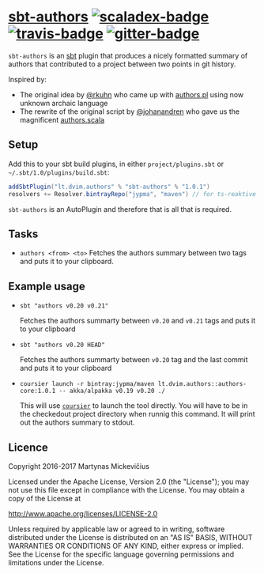 # [sbt-authors][] [![scaladex-badge][]][scaladex] [![travis-badge][]][travis] [![gitter-badge][]][gitter]

[sbt-authors]:        https://github.com/2m/authors
[scaladex]:           https://index.scala-lang.org/2m/authors
[scaladex-badge]:     https://index.scala-lang.org/2m/authors/latest.svg
[travis]:             https://travis-ci.org/2m/authors
[travis-badge]:       https://travis-ci.org/2m/authors.svg?branch=master
[gitter]:             https://gitter.im/2m/authors
[gitter-badge]:       https://badges.gitter.im/2m/authors.svg

`sbt-authors` is an [sbt](https://www.scala-sbt.org) plugin that produces a nicely formatted summary of authors that contributed to a project between two points in git history.

Inspired by:
* The original idea by [@rkuhn](https://github.com/rkuhn) who came up with [authors.pl](https://github.com/akka/akka/blob/v2.5.6/scripts/authors.pl) using now unknown archaic language
* The rewrite of the original script by [@johanandren](https://github.com/johanandren) who gave us the magnificent [authors.scala](https://github.com/akka/akka/blob/v2.5.6/scripts/authors.scala)

## Setup

Add this to your sbt build plugins, in either `project/plugins.sbt` or `~/.sbt/1.0/plugins/build.sbt`:

```scala
addSbtPlugin("lt.dvim.authors" % "sbt-authors" % "1.0.1")
resolvers += Resolver.bintrayRepo("jypma", "maven") // for ts-reaktive
```

`sbt-authors` is an AutoPlugin and therefore that is all that is required.

## Tasks

* `authors <from> <to>` Fetches the authors summary between two tags and puts it to your clipboard.

## Example usage

* `sbt "authors v0.20 v0.21"`

  Fetches the authors summarty between `v0.20` and `v0.21` tags and puts it to your clipboard
  
* `sbt "authors v0.20 HEAD"`

  Fetches the authors summarty between `v0.20` tag and the last commit and puts it to your clipboard
  
* `coursier launch -r bintray:jypma/maven lt.dvim.authors::authors-core:1.0.1 -- akka/alpakka v0.19 v0.20 ./`

  This will use [`coursier`](https://github.com/coursier/coursier) to launch the tool directly. You will have to be in the checkedout project directory when runnig this command. It will print out the authors summary to stdout. 

## Licence

Copyright 2016-2017 Martynas Mickevičius

Licensed under the Apache License, Version 2.0 (the "License");
you may not use this file except in compliance with the License.
You may obtain a copy of the License at

  http://www.apache.org/licenses/LICENSE-2.0

Unless required by applicable law or agreed to in writing, software
distributed under the License is distributed on an "AS IS" BASIS,
WITHOUT WARRANTIES OR CONDITIONS OF ANY KIND, either express or implied.
See the License for the specific language governing permissions and
limitations under the License.
